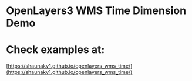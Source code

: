 # OpenLayers3 WMS Time Dimension Demo


# Check examples at: 
[https://shaunakv1.github.io/openlayers_wms_time/](https://shaunakv1.github.io/openlayers_wms_time/)
